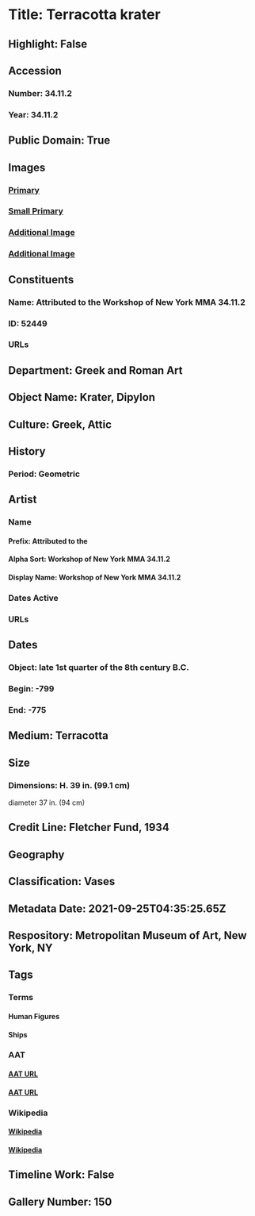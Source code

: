# Title: Terracotta krater
## Highlight: False
## Accession
### Number: 34.11.2
### Year: 34.11.2
## Public Domain: True
## Images
### [Primary](https://images.metmuseum.org/CRDImages/gr/original/DT223240.jpg)
### [Small Primary](https://images.metmuseum.org/CRDImages/gr/web-large/DT223240.jpg)
### [Additional Image](https://images.metmuseum.org/CRDImages/gr/original/krater002.jpg)
### [Additional Image](https://images.metmuseum.org/CRDImages/gr/original/krater001.jpg)
## Constituents
### Name: Attributed to the Workshop of New York MMA 34.11.2
### ID: 52449
### URLs
## Department: Greek and Roman Art
## Object Name: Krater, Dipylon
## Culture: Greek, Attic
## History
### Period: Geometric
## Artist
### Name
#### Prefix: Attributed to the
#### Alpha Sort: Workshop of New York MMA 34.11.2
#### Display Name: Workshop of New York MMA 34.11.2
### Dates Active
### URLs
## Dates
### Object: late 1st quarter of the 8th century B.C.
### Begin: -799
### End: -775
## Medium: Terracotta
## Size
### Dimensions: H. 39 in. (99.1 cm)
diameter  37 in. (94 cm)
## Credit Line: Fletcher Fund, 1934
## Geography
## Classification: Vases
## Metadata Date: 2021-09-25T04:35:25.65Z
## Respository: Metropolitan Museum of Art, New York, NY
## Tags
### Terms
#### Human Figures
#### Ships
### AAT
#### [AAT URL](http://vocab.getty.edu/page/aat/300404114)
#### [AAT URL](http://vocab.getty.edu/page/aat/300082981)
### Wikipedia
#### [Wikipedia]()
#### [Wikipedia]()
## Timeline Work: False
## Gallery Number: 150